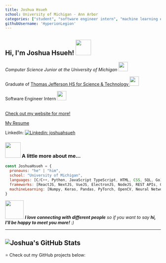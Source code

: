 ```yaml
---
title: Joshua Hsueh
school: University of Michigan - Ann Arbor
categories: ["student", "software engineer intern", "machine learning enthusiast"]
githubUsername: 'HyperionLegion'
---
```


<h2> Hi, I'm Joshua Hsueh! <img src="https://media.giphy.com/media/mGcNjsfWAjY5AEZNw6/giphy.gif" width="50"></h2>
<p><em>Computer Science Junior at the University of Michigan <img src="https://www.med.umich.edu/ott/mm/images/block-m-feed.jpg" width="30"></br></em>

Graduate of <a href="https://www.google.com/search?q=tjhsst&oq=tjhsst+&aqs=chrome..69i57j46i131i175i199i433j69i60l5j69i65.800j0j7&sourceid=chrome&ie=UTF-8">Thomas Jefferson HS for Science & Technology </a> <img src="https://media.giphy.com/media/fYSnHlufseco8Fh93Z/giphy.gif" width="30">

Software Engineer Intern <img src="https://media.giphy.com/media/WUlplcMpOCEmTGBtBW/giphy.gif" width="30">

</br><a href="https://hyperionlegion.github.io/joshuahsueh/">Check out my website for more!</a>
</p>

<a href="https://hyperionlegion.github.io/joshuahsueh/pdf/Hsueh_Joshua_Resume_2024.pdf">My Resume</a>

LinkedIn: [![Linkedin: joshuahsueh](https://img.shields.io/badge/-joshuahsueh-blue?style=flat-square&logo=Linkedin&logoColor=white&link=https://www.linkedin.com/in/joshuahsueh/)](https://www.linkedin.com/in/joshuahsueh/)

### <img src="https://media.giphy.com/media/VgCDAzcKvsR6OM0uWg/giphy.gif" width="50"> A little more about me...  

```javascript
const JoshuaHsueh = {
  pronouns: "he" | "him",
  school: "University of Michigan",
  languages: [C/C++, Python, JavaScript TypeScript, HTML, CSS, SQL, Go],
  frameworks: [ReactJS, NextJS, VueJS, ElectronJS, NodeJS, REST APIs, GraphQL, PostgreSQL, MongoDB, TailwindCSS, Android Studio, AWS, Google Cloud, Firebase, Supabase, Linux, Git],
  machineLearning: [Numpy, Keras, Pandas, PyTorch, OpenCV, Neural Networks, K-means, GPT, NLP]
}
```

<img src="https://media.giphy.com/media/LnQjpWaON8nhr21vNW/giphy.gif" width="60"> <em><b>I love connecting with different people</b> so if you want to say <b>hi, I'll be happy to meet you more!</b> :)</em>

---
![Joshua's GitHub Stats](https://github-readme-stats.vercel.app/api?username=HyperionLegion&hide=[%22issues%22]&show_icons=true)
---

⭐️ Check out my GitHub projects below:
